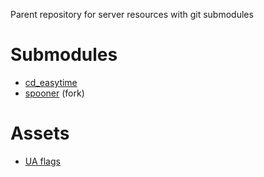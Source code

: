 Parent repository for server resources with git submodules

# Submodules
- [cd_easytime](https://github.com/dsheedes/cd_easytime)
- [spooner](https://github.com/Tsybulya-RP/spooner/tree/4e2d1002103a97d95d470096f5917fa143026011) (fork)
# Assets
- [UA flags](https://forum.cfx.re/t/release-ukrainian-flags-peace/4820017)